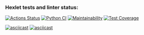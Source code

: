 ### Hexlet tests and linter status:
[![Actions Status](https://github.com/ntenengolts/python-project-50/actions/workflows/hexlet-check.yml/badge.svg)](https://github.com/ntenengolts/python-project-50/actions)
[![Python CI](https://github.com/ntenengolts/python-project-50/actions/workflows/ci.yml/badge.svg)](https://github.com/ntenengolts/python-project-50/actions/workflows/ci.yml)
[![Maintainability](https://api.codeclimate.com/v1/badges/fbbc78af67611cd43906/maintainability)](https://codeclimate.com/github/ntenengolts/python-project-50/maintainability)
[![Test Coverage](https://api.codeclimate.com/v1/badges/fbbc78af67611cd43906/test_coverage)](https://codeclimate.com/github/ntenengolts/python-project-50/test_coverage)

[![asciicast](https://asciinema.org/a/DKmdYZRweynVIoTd0XbaEM7gs.svg)](https://asciinema.org/a/DKmdYZRweynVIoTd0XbaEM7gs)
[![asciicast](https://asciinema.org/a/RTnvo52t9YLpemmjDywQcZd8L.svg)](https://asciinema.org/a/RTnvo52t9YLpemmjDywQcZd8L)
